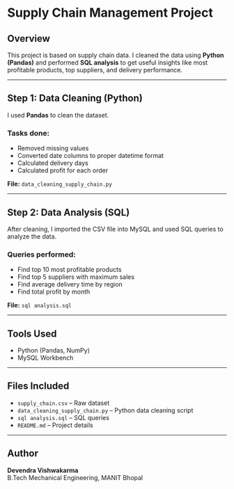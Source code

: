 # Supply Chain Management Project

## Overview
This project is based on supply chain data. I cleaned the data using **Python (Pandas)** and performed **SQL analysis** to get useful insights like most profitable products, top suppliers, and delivery performance.

---

## Step 1: Data Cleaning (Python)
I used **Pandas** to clean the dataset.

### Tasks done:
- Removed missing values  
- Converted date columns to proper datetime format  
- Calculated delivery days  
- Calculated profit for each order  

**File:** `data_cleaning_supply_chain.py`

---

## Step 2: Data Analysis (SQL)
After cleaning, I imported the CSV file into MySQL and used SQL queries to analyze the data.

### Queries performed:
- Find top 10 most profitable products  
- Find top 5 suppliers with maximum sales  
- Find average delivery time by region  
- Find total profit by month  

**File:** `sql analysis.sql`

---

## Tools Used
- Python (Pandas, NumPy)
- MySQL Workbench

---

## Files Included
- `supply_chain.csv` – Raw dataset  
- `data_cleaning_supply_chain.py` – Python data cleaning script   
- `sql analysis.sql` – SQL queries  
- `README.md` – Project details  

---

## Author
**Devendra Vishwakarma**  
B.Tech Mechanical Engineering, MANIT Bhopal
